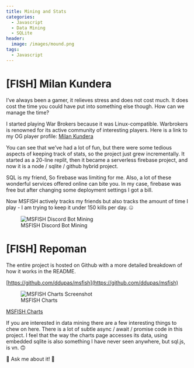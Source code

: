 ```yaml
---
title: Mining and Stats
categories:
  - Javascript
  - Data Mining
  - SQLite
header:
  image: /images/mound.png
tags:
  - Javascript
---
```

# [FISH] Milan Kundera 

I’ve always been a gamer, it relieves stress and does not cost much. It does 
cost the time you could have put into something else though. How can we manage
the time?

I started playing War Brokers because it was Linux-compatible. Warbrokers is
renowned for its active community of interesting players. Here is a link to my
OG player profile: 
[Milan Kundera](https://stats.warbrokers.io/players/i/60a6a302d142af1f1d389c83)

You can see that we’ve had a lot of fun, but there were some tedious aspects of
keeping track of stats, so the project just grew incrementally. It started as a
20-line replit, then it became a serverless firebase project, and now it is a
node / sqlite / github hybrid project.

SQL is my friend, So firebase was limiting for me. Also, a lot of these
wonderful services offered online can bite you. In my case, firebase was free
but after changing some deployment settings I got a bill.

Now MSFISH actively tracks my friends but also tracks the amount of time I play -
I am trying to keep it under 150 kills per day. 🤐

<figure>
  <img src="{{site.url}}/images/Screenshot from 2023-01-18 16-05-34.png" 
  alt="MSFISH Discord Bot Mining"/>
  <figcaption>MSFISH Discord Bot Mining</figcaption>
</figure>

# [FISH] Repoman

The entire project is hosted on Github with a more detailed breakdown of how it 
works in the README.

[https://github.com/ddupas/msfish](https://github.com/ddupas/msfish)

<figure>
  <img src="{{site.url}}/images/Screenshot from 2023-01-18 16-09-06.png" 
  alt="MSFISH Charts Screenshot"/>
  <figcaption>MSFISH Charts </figcaption>
</figure>

[MSFISH Charts](/msfish/)

If you are interested in data mining there are a few interesting things to
chew on here. There is a lot of subtle async / await / promise code in this
project. I feel that the way the charts page accesses its data, using embedded
sqlite is also something I have never seen anywhere, but sql.js, is vn. 🙃

🤡 Ask me about it! 🤡
